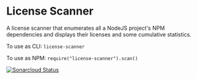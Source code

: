 # License Scanner
A license scanner that enumerates all a NodeJS project's NPM dependencies and displays their licenses and some cumulative statistics.

To use as CLI: `license-scanner`

To use as NPM: `require("license-scanner").scan()`

[![Sonarcloud Status](https://sonarcloud.io/api/project_badges/measure?project=psmorrow_license-scanner&metric=alert_status)](https://sonarcloud.io/dashboard?id=psmorrow_license-scanner)
